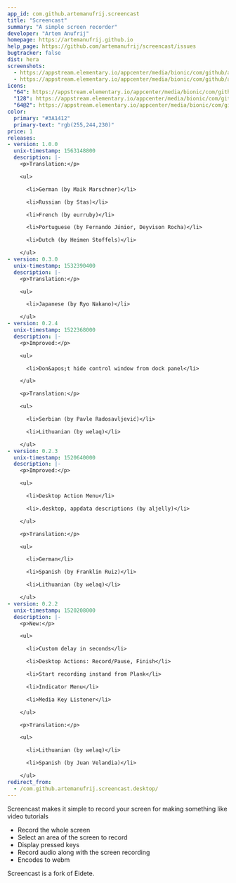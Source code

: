 ```yaml
---
app_id: com.github.artemanufrij.screencast
title: "Screencast"
summary: "A simple screen recorder"
developer: "Artem Anufrij"
homepage: https://artemanufrij.github.io
help_page: https://github.com/artemanufrij/screencast/issues
bugtracker: false
dist: hera
screenshots:
  - https://appstream.elementary.io/appcenter/media/bionic/com/github/artemanufrij.screencast/2FC441CB184F54D0E1196864C3F0882A/screenshots/image-1_orig.png
  - https://appstream.elementary.io/appcenter/media/bionic/com/github/artemanufrij.screencast/2FC441CB184F54D0E1196864C3F0882A/screenshots/image-2_orig.png
icons:
  "64": https://appstream.elementary.io/appcenter/media/bionic/com/github/artemanufrij.screencast/2FC441CB184F54D0E1196864C3F0882A/icons/64x64/com.github.artemanufrij.screencast_com.github.artemanufrij.screencast.png
  "128": https://appstream.elementary.io/appcenter/media/bionic/com/github/artemanufrij.screencast/2FC441CB184F54D0E1196864C3F0882A/icons/128x128/com.github.artemanufrij.screencast_com.github.artemanufrij.screencast.png
  "64@2": https://appstream.elementary.io/appcenter/media/bionic/com/github/artemanufrij.screencast/2FC441CB184F54D0E1196864C3F0882A/icons/64x64@2/com.github.artemanufrij.screencast_com.github.artemanufrij.screencast.png
color:
  primary: "#3A1412"
  primary-text: "rgb(255,244,230)"
price: 1
releases:
- version: 1.0.0
  unix-timestamp: 1563148800
  description: |-
    <p>Translation:</p>

    <ul>

      <li>German (by Maik Marschner)</li>

      <li>Russian (by Stas)</li>

      <li>French (by eurruby)</li>

      <li>Portuguese (by Fernando Júnior, Deyvison Rocha)</li>

      <li>Dutch (by Heimen Stoffels)</li>

    </ul>
- version: 0.3.0
  unix-timestamp: 1532390400
  description: |-
    <p>Translation:</p>

    <ul>

      <li>Japanese (by Ryo Nakano)</li>

    </ul>
- version: 0.2.4
  unix-timestamp: 1522368000
  description: |-
    <p>Improved:</p>

    <ul>

      <li>Don&apos;t hide control window from dock panel</li>

    </ul>

    <p>Translation:</p>

    <ul>

      <li>Serbian (by Pavle Radosavljević)</li>

      <li>Lithuanian (by welaq)</li>

    </ul>
- version: 0.2.3
  unix-timestamp: 1520640000
  description: |-
    <p>Improved:</p>

    <ul>

      <li>Desktop Action Menu</li>

      <li>.desktop, appdata descriptions (by aljelly)</li>

    </ul>

    <p>Translation:</p>

    <ul>

      <li>German</li>

      <li>Spanish (by Franklin Ruiz)</li>

      <li>Lithuanian (by welaq)</li>

    </ul>
- version: 0.2.2
  unix-timestamp: 1520208000
  description: |-
    <p>New:</p>

    <ul>

      <li>Custom delay in seconds</li>

      <li>Desktop Actions: Record/Pause, Finish</li>

      <li>Start recording instand from Plank</li>

      <li>Indicator Menu</li>

      <li>Media Key Listener</li>

    </ul>

    <p>Translation:</p>

    <ul>

      <li>Lithuanian (by welaq)</li>

      <li>Spanish (by Juan Velandia)</li>

    </ul>
redirect_from:
  - /com.github.artemanufrij.screencast.desktop/
---
```


<p>Screencast makes it simple to record your screen for making something like video tutorials</p>
<ul>
  <li>Record the whole screen</li>
  <li>Select an area of the screen to record</li>
  <li>Display pressed keys</li>
  <li>Record audio along with the screen recording</li>
  <li>Encodes to webm</li>
</ul>
<p>Screencast is a fork of Eidete.</p>